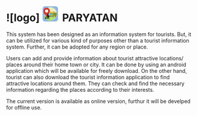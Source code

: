 # ![logo] <img src="https://github.com/niroshansb/PARYATAN/blob/master/app/img/Icon1.png" width="48"> PARYATAN
This system has been designed as an information system for tourists. But, it can be utilized for various kind of purposes other than a tourist information system. Further, it can be adopted for any region or place. 

Users can add and provide information about tourist attractive locations/ places around their home town or city. It can be done by using an android application which will be available for freely download. On the other hand, tourist can also download the tourist information application to find attractive locations around them. They can check and find the necessary information regarding the places according to their interests.


The current version is available as online version, furthur it will be develped for offline use.  
